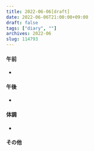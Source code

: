 ```yaml
---
title: 2022-06-06[draft]
date: 2022-06-06T21:00:00+09:00
draft: false
tags: ["diary", ""]
archives: 2022-06
slug: 114793
---
```

#### 午前
- 
#### 午後
- 
#### 体調
- 
#### その他